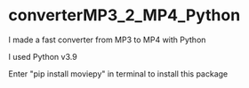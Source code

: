 # converterMP3_2_MP4_Python
I made a fast converter from MP3 to MP4 with Python

I used Python v3.9

Enter "pip install moviepy" in terminal to install this package
